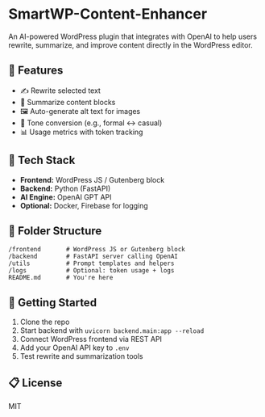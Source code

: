 
# SmartWP-Content-Enhancer

An AI-powered WordPress plugin that integrates with OpenAI to help users rewrite, summarize, and improve content directly in the WordPress editor.

## 🔧 Features

- ✍️ Rewrite selected text
- 🧠 Summarize content blocks
- 🖼️ Auto-generate alt text for images
- 💬 Tone conversion (e.g., formal ↔ casual)
- 📊 Usage metrics with token tracking

## 🧱 Tech Stack

- **Frontend:** WordPress JS / Gutenberg block
- **Backend:** Python (FastAPI)
- **AI Engine:** OpenAI GPT API
- **Optional:** Docker, Firebase for logging

## 📁 Folder Structure

```
/frontend       # WordPress JS or Gutenberg block
/backend        # FastAPI server calling OpenAI
/utils          # Prompt templates and helpers
/logs           # Optional: token usage + logs
README.md       # You're here
```

## 🚀 Getting Started

1. Clone the repo
2. Start backend with `uvicorn backend.main:app --reload`
3. Connect WordPress frontend via REST API
4. Add your OpenAI API key to `.env`
5. Test rewrite and summarization tools

## 📋 License

MIT
